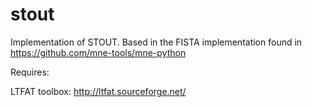 # stout
Implementation of STOUT. Based in the FISTA implementation found in https://github.com/mne-tools/mne-python


Requires:

LTFAT toolbox:
http://ltfat.sourceforge.net/
